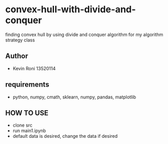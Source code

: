 # convex-hull-with-divide-and-conquer
finding convex hull by using divide and conquer algorithm for my algorithm strategy class

## Author
- Kevin Roni 13520114

## requirements
- python, numpy, cmath, sklearn, numpy, pandas, matplotlib

## HOW TO USE
- clone src
- run main1.ipynb
- default data is desired, change the data if desired
